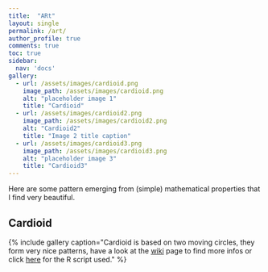 ```yaml
---
title:  "ARt"
layout: single
permalink: /art/
author_profile: true
comments: true
toc: true
sidebar:
  nav: 'docs'
gallery:
  - url: /assets/images/cardioid.png
    image_path: /assets/images/cardioid.png
    alt: "placeholder image 1"
    title: "Cardioid"
  - url: /assets/images/cardioid2.png
    image_path: /assets/images/cardioid2.png
    alt: "Cardioid2"
    title: "Image 2 title caption"
  - url: /assets/images/cardioid3.png
    image_path: /assets/images/cardioid3.png
    alt: "placeholder image 3"
    title: "Cardioid3"
---
```



Here are some pattern emerging from (simple) mathematical properties that I find very beautiful. 

## Cardioid

{% include gallery caption="Cardioid is based on two moving circles, they form very nice patterns, have a look at the [wiki](https://en.wikipedia.org/wiki/Cardioid) page to find more infos or click [here](https://github.com/lionel68/lionel68.github.io/blob/master/_art_script/cardioid.R) for the R script used." %}
